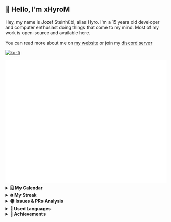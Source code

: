 ## 👋 Hello, I'm xHyroM

Hey, my name is Jozef Steinhübl, alias Hyro. I'm a 15 years old developer and computer enthusiast doing things that come to my mind. Most of my work is open-source and available here.

You can read more about me on [my website](https://xhyrom.dev/about) or join my [discord server](https://discord.gg/kFPKmEKeMS)

[![ko-fi](https://ko-fi.com/img/githubbutton_sm.svg)](https://ko-fi.com/S6S0KA3I5)

<img src="https://github.com/xHyroM/xHyroM/blob/main/.cache/base.svg">

<details>	
    <summary><b>🗓️ My Calendar</b></summary>
    <img src="https://github.com/xHyroM/xHyroM/blob/main/.cache/isocalendar.svg">
</details>

<details>	
    <summary><b>🔥 My Streak</b></summary>
    <img src="https://github-readme-streak-stats.herokuapp.com/?user=xhyrom&theme=dark" alt="streak" />
</details>

<details>	
    <summary><b>🟣 Issues & PRs Analysis</b></summary>
    <img src="https://github.com/xHyroM/xHyroM/blob/main/.cache/followup.svg">
</details>

<details>	
    <summary><b>👅 Used Languages</b></summary>
    <img src="https://github.com/xHyroM/xHyroM/blob/main/.cache/languages.svg">
</details>

<details>	
    <summary><b>🏅 Achievements</b></summary>
    <img src="https://github.com/xHyroM/xHyroM/blob/main/.cache/achievements.svg">
    <details>
        <summary><b>Detailed</b></summary>
        <img src="https://github.com/xHyroM/xHyroM/blob/main/.cache/achievements_detailed.svg">
    </details>
</details>
